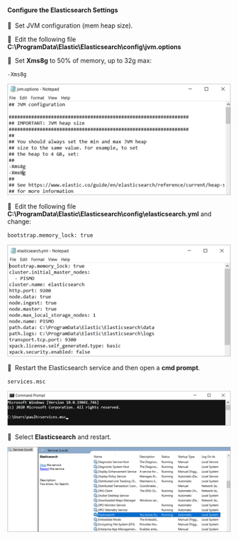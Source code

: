 #### Configure the Elasticsearch Settings

🔴 &nbsp;Set JVM configuration (mem heap size).

🔴 &nbsp;Edit the following file **C:\ProgramData\Elastic\Elasticsearch\config\jvm.options**

🔴 &nbsp;Set **Xms8g** to 50% of memory, up to 32g max:
```
-Xms8g
```

![Image: Elasticsearch  Settings Configuration (Part 1)](images/image_elasticsearch_install_for_windows_config_set_xms8g.png)

🔴 &nbsp;Edit the following file **C:\ProgramData\Elastic\Elasticsearch\config\elasticsearch.yml** and change:
```
bootstrap.memory_lock: true
```
![Image: Elasticsearch  Settings Configuration (Part 2)](images/image_elasticsearch_install_for_windows_config_bootstrap_memory.png)

🔴 &nbsp;Restart the Elasticsearch service and then open a **cmd prompt**.
```
services.msc
```
![Image: Elasticsearch  Settings Configuration (Part 3)](images/image_elasticsearch_install_for_windows_config_services_msc.png)

🔴 &nbsp;Select  **Elasticsearch**  and restart.

![Image: Elasticsearch  Settings Configuration (Part 4)](images/image_elasticsearch_install_for_windows_restart_elasticsearch.png)
